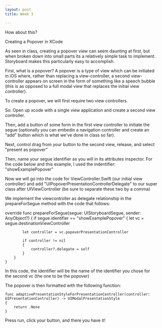 ```yaml
---
layout: post
title: Week 3

---
```


How about this?

Creating a Popover in XCode

As seen in class, creating a popover view can seem daunting at first, but when broken down into small parts its a relatively simple task to implement. Storyboard makes this particularly easy to accomplish.

First, what is a popover?  A popover is a type of view which can be initiated in iOS where, rather than replacing a view-controller, a second view-controller appears on screen in the form of something like a speech bubble (this is as opposed to a full modal view that replaces the initial view controller).  

To create a popover, we will first require two view controllers.

So:  Open up xcode with a single view application and create a second view controller.

Then, add a button of some form in the first view controller to initiate the segue (optionally you can embedin a navigation controller and create an "add" button which is what we've done in class so far).

Next, control drag from your button to the second view, release, and select "present as popover"

Then, name your segue identifier as you will in its attributes inspector.  For the code below and this example, I used the indentifier: "showExamplePopover"

Now we will go into the code for ViewController.Swift (our initial view controller) and add "UIPopoverPresentationControllerDelegate" to our super class after UIViewController (be sure to separate these two by a comma)

We implement the viewcontroller as delegate relationship in the prepareForSegue method with the code that follows:

 override func prepareForSegue(segue: UIStoryboardSegue, sender: AnyObject?)
    {
        if segue.identifier == "showExamplePopover"
        {
            let vc = segue.destinationViewController

            let controller = vc.popoverPresentationController

            if controller != nil
            {
                controller?.delegate = self
            }
        }
    }

In this code, the identifier will be the name of the identifier you chose for the second vc (the one to be the popover)

The popover is then formatted with the following function:


    func adaptivePresentationStyleForPresentationController(controller: UIPresentationController) -> UIModalPresentationStyle
    {
        return .None
    }


Press run, click your button, and there you have it!
